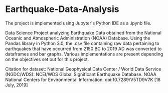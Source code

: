 # Earthquake-Data-Analysis
The project is implemented using Jupyter's Python IDE as a .ipynb file. 

Data Science Project analyzing Earthquake Data obtained from the National Oceanic and Atmospheric Administration (NOAA) Database. Using the Pandas library in Python 3.0, the .csv file containing raw data pertaining to earthquakes that have occurred from 2150 BC to 2019 AD was converted to dataframes and bar graphs. Various implementations are present depending on the objectives set out for this project. 

Citation for dataset:
National Geophysical Data Center / World Data Service (NGDC/WDS): NCEI/WDS Global Significant Earthquake Database. NOAA National Centers for Environmental Information. doi:10.7289/V5TD9V7K [18 July, 2019]
